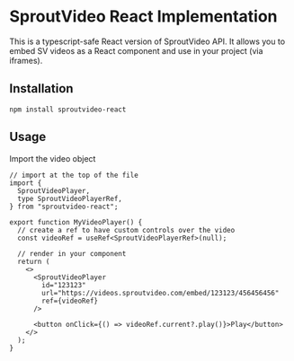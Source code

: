 # SproutVideo React Implementation

This is a typescript-safe React version of SproutVideo API. It allows you to embed SV videos as a React component and use in your project (via iframes).

## Installation

`npm install sproutvideo-react`

## Usage

Import the video object

```tsx
// import at the top of the file
import {
  SproutVideoPlayer,
  type SproutVideoPlayerRef,
} from "sproutvideo-react";

export function MyVideoPlayer() {
  // create a ref to have custom controls over the video
  const videoRef = useRef<SproutVideoPlayerRef>(null);

  // render in your component
  return (
    <>
      <SproutVideoPlayer
        id="123123"
        url="https://videos.sproutvideo.com/embed/123123/456456456"
        ref={videoRef}
      />

      <button onClick={() => videoRef.current?.play()}>Play</button>
    </>
  );
}
```
